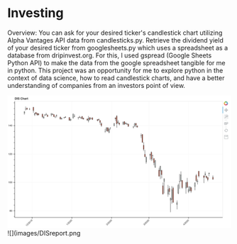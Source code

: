 # Investing

Overview: You can ask for your desired ticker's candlestick chart utilizing Alpha Vantages API data from candlesticks.py. Retrieve the dividend yield of your desired ticker from googlesheets.py which uses a spreadsheet as a database from dripinvest.org. For this, I used gspread (Google Sheets Python API) to make the data from the google spreadsheet tangible for me in python. This project was an opportunity for me to explore python in the context of data science, how to read candlestick charts, and have a better understanding of companies from an investors point of view.

![](images/DIScandlesticks.png)
![](images/DISreport.png

